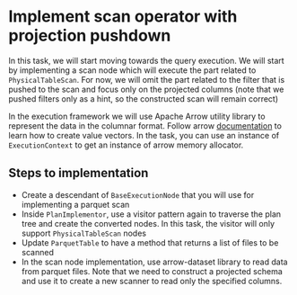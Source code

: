 # Implement scan operator with projection pushdown
In this task, we will start moving towards the query execution. We will start by implementing a scan node which will
execute the part related to `PhysicalTableScan`. For now, we will omit the part related to the filter that is pushed
to the scan and focus only on the projected columns (note that we pushed filters only as a hint, so the constructed
scan will remain correct)

In the execution framework we will use Apache Arrow utility library to represent the data in the columnar format. Follow
arrow [documentation](https://arrow.apache.org/docs/java/) to learn how to create value vectors. In the task, you can
use an instance of `ExecutionContext` to get an instance of arrow memory allocator.

## Steps to implementation
* Create a descendant of `BaseExecutionNode` that you will use for implementing a parquet scan
* Inside `PlanImplementor`, use a visitor pattern again to traverse the plan tree and create the converted nodes. In 
this task, the visitor will only support `PhysicalTableScan` nodes
* Update `ParquetTable` to have a method that returns a list of files to be scanned
* In the scan node implementation, use arrow-dataset library to read data from parquet files. Note that we need to 
construct a projected schema and use it to create a new scanner to read only the specified columns.

